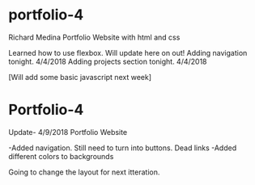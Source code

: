 # portfolio-4
Richard Medina Portfolio Website with html and css

Learned how to use flexbox. 
Will update here on out!
Adding navigation tonight. 4/4/2018
Adding projects section tonight. 4/4/2018

[Will add some basic javascript next week]

# Portfolio-4
Update- 4/9/2018
Portfolio Website 

-Added navigation. Still need to turn into buttons. Dead links
-Added different colors to backgrounds

Going to change the layout for next itteration. 

